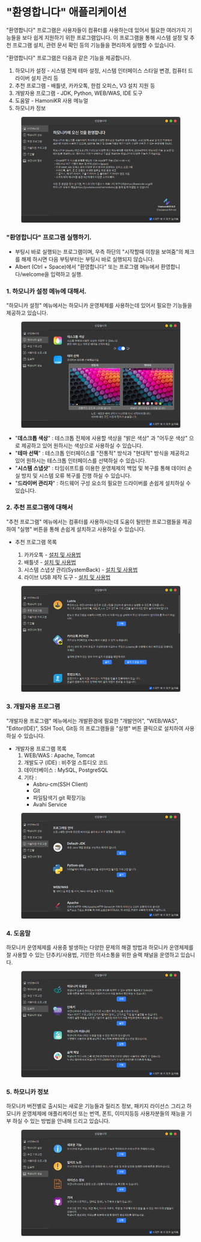 # "환영합니다" 애플리케이션

"환영합니다" 프로그램은 사용자들이 컴퓨터를 사용하는데 있어서 필요한 여러가지 기능들을 보다 쉽게 지원하기 위한 프로그램입니다.  이 프로그램을 통해 시스템 설정 및 추천 프로그램 설치, 관련 문서 확인 등의 기능들을 편리하게 실행할 수 있습니다.

"환영합니다" 프로그램은 다음과 같은 기능을 제공합니다.&#x20;

1. 하모니카 설정 -  시스템 전체 테마 설정, 시스템 인터페이스 스타일 변경, 컴퓨터 드라이버 설치 관리 등&#x20;
2. 추천 프로그램 - 배틀넷, 카카오톡, 한컴 오피스, V3 설치  지원 등
3. 개발자용 프로그램 - JDK, Python, WEB/WAS, IDE 도구
4. 도움말 - HamoniKR 사용 메뉴얼
5. 하모니카 정보

<figure><img src="../../.gitbook/assets/image.png" alt=""><figcaption></figcaption></figure>

### "환영합니다" 프로그램 실행하기.

* 부팅시 바로 실행되는 프로그램이며, 우측 하단의 "시작할때 이창을 보여줌"의 체크를 해제 하시면 다음 부팅부터는 부팅시 바로 실행되지 않습니다.&#x20;
* Albert (Ctrl + Space)에서 "환영합니다" 또는 프로그램 메뉴에서 환영합니다/welcome을 입력하고 실행.



### 1. 하모니카 설정 메뉴에 대해서.

"하모니카 설정" 메뉴에서는 하모니카 운영체제를 사용하는데 있어서 필요한 기능들을 제공하고 있습니다.

<figure><img src="../../.gitbook/assets/image (1).png" alt=""><figcaption></figcaption></figure>

* "**데스크톱 색상**"  :   테스크톱 전체에 사용할 색상을  "밝은 색상" 과  "어두운 색상" 으로 제공하고 있어 원하시는 색상으로 사용하실 수 있습니다.&#x20;
* "**테마 선택**"  :   테스크톱 인터페이스를 "전통적" 방식과 "현대적" 방식을 제공하고 있어 원하시는 테스크톱 인터페이스를 선택하실 수 있습니다.&#x20;
* "**시스템 스냅샷**" :  타임쉬프트를 이용한 운영체제의 백업 및 복구를 통해 데이터 손실 방지 및 시스템 오류 복구를 진행 하실 수 있습니다.&#x20;
* "**드라이버 관리자**"  : 하드웨어 구성 요소의 필요한 드라이버를 손쉽게 설치하실 수 있습니다.



### 2. 추천 프로그램에 대해서&#x20;

"추천 프로그램" 메뉴에서는 컴퓨터를 사용하시는데 도움이 될만한 프로그램들을 제공하여 "실행" 버튼을 통해 손쉽게 설치하고 사용하실 수 있습니다.&#x20;

*   추천 프로그램 목록

    1. 카카오톡 - [설치 및 사용법](https://docs.hamonikr.org/hamonikr-8.0/key-features/hamonikr-welcome/kakaotalk)
    2. 배틀넷 - [설치 및 사용법](../game/battlenet.md)
    3. 시스템 스냅샷 관리(SystemBack) - [설치 및 사용법](../../recommend/systemback.md)
    4. 라이브 USB 제작 도구 - [설치 및 사용법](../usb/usb-live-usb-creator.md)



<figure><img src="../../.gitbook/assets/image (2).png" alt=""><figcaption></figcaption></figure>

### 3. 개발자용 프로그램&#x20;

"개발자용 프로그램" 메뉴에서는  개발환경에 필요한 "개발언어", "WEB/WAS", "Editor(IDE)", SSH Tool, Git등 의 프로그램들을 "실행" 버튼 클릭으로 설치하여 사용하실 수 있습니다.&#x20;

* 개발자용 프로그램 목록
  1. WEB/WAS  : Apache, Tomcat
  2. 개발도구 (IDE) : 비주얼 스튜디오 코드
  3. 데이터베이스 : MySQL, PostgreSQL
  4. 기타 :&#x20;
     * Asbru-cm(SSH Client)
     * Git
     * 파일탐색기 git 확장기능
     * Avahi Service

<figure><img src="../../.gitbook/assets/image (3).png" alt=""><figcaption></figcaption></figure>

### 4. 도움말

하모니카 운영체제를 사용중 발생하는 다양한 문제의 해결 방법과 하모니카 운영체제를 잘 사용할 수 있는 단추키/사용법, 기민한 의사소통을 위한 슬랙 채널을 운영하고 있습니다.&#x20;

<figure><img src="../../.gitbook/assets/image (4).png" alt=""><figcaption></figcaption></figure>

### 5. 하모니카 정보

하모니카 버전별로 출시되는 새로운 기능들과 릴리즈 정보, 패키지 라이선스 그리고 하모니카 운영체제에 애플리케이션 또는 번역, 폰트, 이미지등등 사용자분들의 재능을 기부 하실 수 있는 방법을 안내해 드리고 있습니다.&#x20;

<figure><img src="../../.gitbook/assets/image (561).png" alt=""><figcaption></figcaption></figure>
